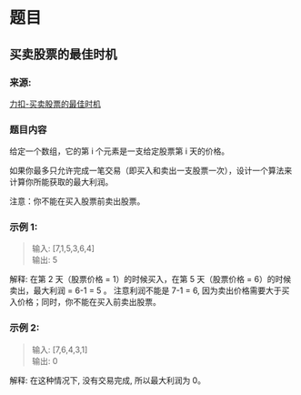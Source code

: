 # 题目

## 买卖股票的最佳时机

### 来源:

[力扣-买卖股票的最佳时机](https://leetcode-cn.com/problems/best-time-to-buy-and-sell-stock)

### 题目内容

给定一个数组，它的第 i 个元素是一支给定股票第 i 天的价格。

如果你最多只允许完成一笔交易（即买入和卖出一支股票一次），设计一个算法来计算你所能获取的最大利润。

注意：你不能在买入股票前卖出股票。

### 示例 1:

> 输入: [7,1,5,3,6,4]<br>
> 输出: 5

解释: 在第 2 天（股票价格 = 1）的时候买入，在第 5 天（股票价格 = 6）的时候卖出，最大利润 = 6-1 = 5 。
注意利润不能是 7-1 = 6, 因为卖出价格需要大于买入价格；同时，你不能在买入前卖出股票。

### 示例 2:

> 输入: [7,6,4,3,1]<br>
> 输出: 0

解释: 在这种情况下, 没有交易完成, 所以最大利润为 0。

